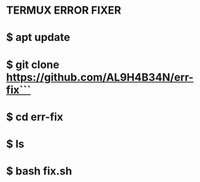 # TERMUX ERROR FIXER

# $ apt update
# $ git clone https://github.com/AL9H4B34N/err-fix```
# $ cd err-fix
# $ ls
# $ bash fix.sh
